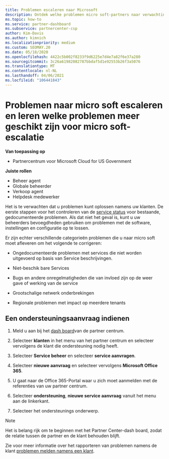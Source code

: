 ```yaml
---
title: Problemen escaleren naar Microsoft
description: Ontdek welke problemen micro soft-partners naar verwachting zelf kunnen oplossen voor hun klanten en welke problemen ze nodig hebben om naar micro soft te escaleren.
ms.topic: how-to
ms.service: partner-dashboard
ms.subservice: partnercenter-csp
author: Kim-Davis
ms.author: kimnich
ms.localizationpriority: medium
ms.custom: SEOMAY.20
ms.date: 05/18/2020
ms.openlocfilehash: 4422c5b002f8233f9d6225e7d4e7a82f6e37a280
ms.sourcegitcommit: 3c26a61982082787bbdaf5d1e92553b26f3a5076
ms.translationtype: MT
ms.contentlocale: nl-NL
ms.lasthandoff: 04/06/2021
ms.locfileid: "106441843"
---
```

# <a name="escalate-problems-to-microsoft-and-learn-which-issues-are-more-suited-to-microsoft-escalation"></a>Problemen naar micro soft escaleren en leren welke problemen meer geschikt zijn voor micro soft-escalatie  

**Van toepassing op**

- Partnercentrum voor Microsoft Cloud for US Government

**Juiste rollen**

- Beheer agent
- Globale beheerder
- Verkoop agent
- Helpdesk medewerker

Het is te verwachten dat u problemen kunt oplossen namens uw klanten. De eerste stappen voor het controleren van de [service status](check-service-health.md) voor bestaande, gedocumenteerde problemen. Als dat niet het geval is, kunt u uw beheerders bevoegdheden gebruiken om problemen met de software, instellingen en configuratie op te lossen.

Er zijn echter verschillende categorieën problemen die u naar micro soft moet afleveren om het volgende te corrigeren:

- Ongedocumenteerde problemen met services die niet worden uitgevoerd op basis van Service beschrijvingen.

- Niet-beschik bare Services

- Bugs en andere onregelmatigheden die van invloed zijn op de weer gave of werking van de service

- Grootschalige netwerk onderbrekingen

- Regionale problemen met impact op meerdere tenants

## <a name="submit-a-support-request"></a>Een ondersteuningsaanvraag indienen

1. Meld u aan bij het [dash board](https://partner.microsoft.com/dashboard)van de partner centrum.

2. Selecteer **klanten** in het menu van het partner centrum en selecteer vervolgens de klant die ondersteuning nodig heeft.

3. Selecteer **Service beheer** en selecteer **service aanvragen**.

4. Selecteer **nieuwe aanvraag** en selecteer vervolgens **Microsoft Office 365**.

5. U gaat naar de Office 365-Portal waar u zich moet aanmelden met de referenties van uw partner centrum.

6. Selecteer **ondersteuning**, **nieuwe service aanvraag** vanuit het menu aan de linkerkant.

7. Selecteer het ondersteunings onderwerp.

>[!NOTE]
>Het is belang rijk om te beginnen met het Partner Center-dash board, zodat de relatie tussen de partner en de klant behouden blijft. 

Zie voor meer informatie over het rapporteren van problemen namens de klant [problemen melden namens een klant](report-problems-on-behalf-of-a-customer.md).

